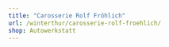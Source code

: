```yaml
---
title: "Carosserie Rolf Fröhlich"
url: /winterthur/carosserie-rolf-froehlich/
shop: Autowerkstatt
---
```

